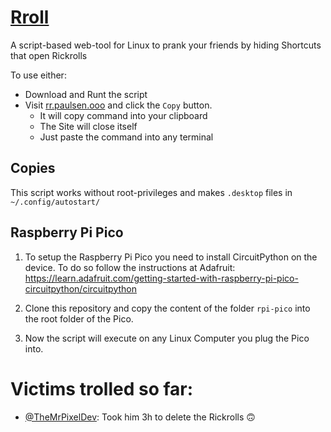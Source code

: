 # [Rroll](https://rr.paulsen.ooo/)
A script-based web-tool for Linux to prank your friends by hiding Shortcuts that open Rickrolls

To use either:
- Download and Runt the script
- Visit [rr.paulsen.ooo](https://rr.paulsen.ooo/) and click the `Copy` button.
  - It will copy command into your clipboard
  - The Site will close itself
  - Just paste the command into any terminal

## Copies
This script works without root-privileges and makes `.desktop` files in `~/.config/autostart/`

## Raspberry Pi Pico

1. To setup the Raspberry Pi Pico you need to install CircuitPython on the device. To do so follow the instructions at Adafruit: https://learn.adafruit.com/getting-started-with-raspberry-pi-pico-circuitpython/circuitpython

2. Clone this repository and copy the content of the folder `rpi-pico` into the root folder of the Pico.

3. Now the script will execute on any Linux Computer you plug the Pico into.

# Victims trolled so far:
- [@TheMrPixelDev](https://github.com/TheMrPixelDev): Took him 3h to delete the Rickrolls 🙃
